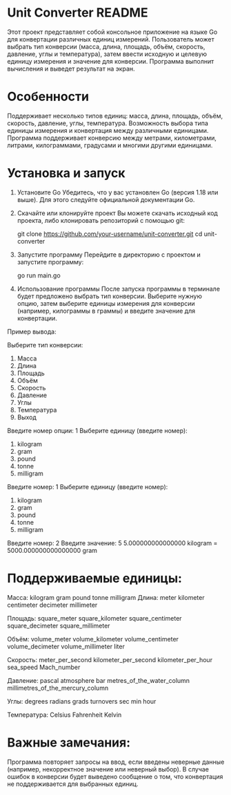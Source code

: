 # Unit Converter README

Этот проект представляет собой консольное приложение на языке Go для конвертации различных единиц измерений. Пользователь может выбрать тип конверсии (масса, длина, площадь, объём, скорость, давление, углы и температура), затем ввести исходную и целевую единицу измерения и значение для конверсии. Программа выполнит вычисления и выведет результат на экран.

# Особенности
Поддерживает несколько типов единиц: масса, длина, площадь, объём, скорость, давление, углы, температура.
Возможность выбора типа единицы измерения и конвертация между различными единицами.
Программа поддерживает конверсию между метрами, километрами, литрами, килограммами, градусами и многими другими единицами.

# Установка и запуск
1. Установите Go
Убедитесь, что у вас установлен Go (версия 1.18 или выше). Для этого следуйте официальной документации Go.

2. Скачайте или клонируйте проект
Вы можете скачать исходный код проекта, либо клонировать репозиторий с помощью git:

    git clone https://github.com/your-username/unit-converter.git
    cd unit-converter

3. Запустите программу
Перейдите в директорию с проектом и запустите программу:

    go run main.go
   
4. Использование программы
После запуска программы в терминале будет предложено выбрать тип конверсии. Выберите нужную опцию, затем выберите единицы измерения для конверсии (например, килограммы в граммы) и введите значение для конвертации.

Пример вывода:

Выберите тип конверсии:
1. Масса
2. Длина
3. Площадь
4. Объём
5. Скорость
6. Давление
7. Углы
8. Температура
0. Выход

Введите номер опции: 1
Выберите единицу (введите номер):
1. kilogram
2. gram
3. pound
4. tonne
5. milligram

Введите номер: 1
Выберите единицу (введите номер):
1. kilogram
2. gram
3. pound
4. tonne
5. milligram

Введите номер: 2
Введите значение: 5
5.000000000000000 kilogram = 5000.000000000000000 gram

# Поддерживаемые единицы:

Масса:
kilogram
gram
pound
tonne
milligram
Длина:
meter
kilometer
centimeter
decimeter
millimeter

Площадь:
square_meter
square_kilometer
square_centimeter
square_decimeter
square_millimeter

Объём:
volume_meter
volume_kilometer
volume_centimeter
volume_decimeter
volume_millimeter
liter

Скорость:
meter_per_second
kilometer_per_second
kilometer_per_hour
sea_speed
Mach_number

Давление:
pascal
atmosphere
bar
metres_of_the_water_column
millimetres_of_the_mercury_column

Углы:
degrees
radians
grads
turnovers
sec
min
hour

Температура:
Celsius
Fahrenheit
Kelvin

# Важные замечания:
Программа повторяет запросы на ввод, если введены неверные данные (например, некорректное значение или неверный выбор).
В случае ошибок в конверсии будет выведено сообщение о том, что конвертация не поддерживается для выбранных единиц.
